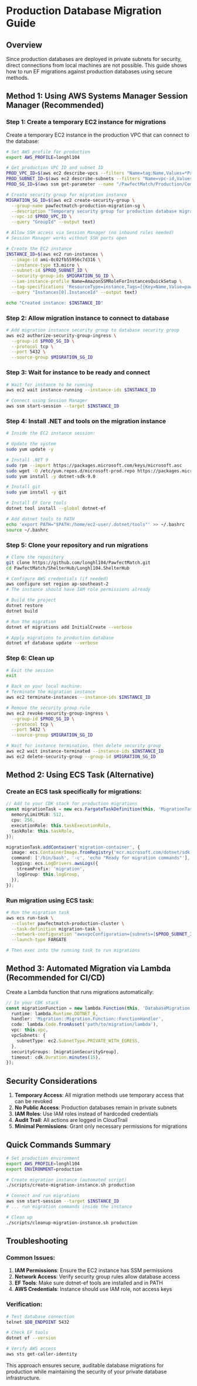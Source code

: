 # Production Database Migration Guide

## Overview

Since production databases are deployed in private subnets for security, direct connections from local machines are not possible. This guide shows how to run EF migrations against production databases using secure methods.

## Method 1: Using AWS Systems Manager Session Manager (Recommended)

### Step 1: Create a temporary EC2 instance for migrations

Create a temporary EC2 instance in the production VPC that can connect to the database:

```bash
# Set AWS profile for production
export AWS_PROFILE=longhl104

# Get production VPC ID and subnet ID
PROD_VPC_ID=$(aws ec2 describe-vpcs --filters "Name=tag:Name,Values=*PawfectMatch-production*" --query "Vpcs[0].VpcId" --output text)
PROD_SUBNET_ID=$(aws ec2 describe-subnets --filters "Name=vpc-id,Values=$PROD_VPC_ID" "Name=tag:Name,Values=*Private*" --query "Subnets[0].SubnetId" --output text)
PROD_SG_ID=$(aws ssm get-parameter --name "/PawfectMatch/Production/Common/DatabaseSecurityGroupId" --query "Parameter.Value" --output text)

# Create security group for migration instance
MIGRATION_SG_ID=$(aws ec2 create-security-group \
  --group-name pawfectmatch-production-migration-sg \
  --description "Temporary security group for production database migrations" \
  --vpc-id $PROD_VPC_ID \
  --query "GroupId" --output text)

# Allow SSH access via Session Manager (no inbound rules needed)
# Session Manager works without SSH ports open

# Create the EC2 instance
INSTANCE_ID=$(aws ec2 run-instances \
  --image-id ami-0c02fb55956c7d316 \
  --instance-type t3.micro \
  --subnet-id $PROD_SUBNET_ID \
  --security-group-ids $MIGRATION_SG_ID \
  --iam-instance-profile Name=AmazonSSMRoleForInstancesQuickSetup \
  --tag-specifications 'ResourceType=instance,Tags=[{Key=Name,Value=pawfectmatch-production-migration}]' \
  --query "Instances[0].InstanceId" --output text)

echo "Created instance: $INSTANCE_ID"
```

### Step 2: Allow migration instance to connect to database

```bash
# Add migration instance security group to database security group
aws ec2 authorize-security-group-ingress \
  --group-id $PROD_SG_ID \
  --protocol tcp \
  --port 5432 \
  --source-group $MIGRATION_SG_ID
```

### Step 3: Wait for instance to be ready and connect

```bash
# Wait for instance to be running
aws ec2 wait instance-running --instance-ids $INSTANCE_ID

# Connect using Session Manager
aws ssm start-session --target $INSTANCE_ID
```

### Step 4: Install .NET and tools on the migration instance

```bash
# Inside the EC2 instance session:

# Update the system
sudo yum update -y

# Install .NET 9
sudo rpm --import https://packages.microsoft.com/keys/microsoft.asc
sudo wget -O /etc/yum.repos.d/microsoft-prod.repo https://packages.microsoft.com/config/rhel/9/prod.repo
sudo yum install -y dotnet-sdk-9.0

# Install git
sudo yum install -y git

# Install EF Core tools
dotnet tool install --global dotnet-ef

# Add dotnet tools to PATH
echo 'export PATH="$PATH:/home/ec2-user/.dotnet/tools"' >> ~/.bashrc
source ~/.bashrc
```

### Step 5: Clone your repository and run migrations

```bash
# Clone the repository
git clone https://github.com/longhl104/PawfectMatch.git
cd PawfectMatch/ShelterHub/Longhl104.ShelterHub

# Configure AWS credentials (if needed)
aws configure set region ap-southeast-2
# The instance should have IAM role permissions already

# Build the project
dotnet restore
dotnet build

# Run the migration
dotnet ef migrations add InitialCreate --verbose

# Apply migrations to production database
dotnet ef database update --verbose
```

### Step 6: Clean up

```bash
# Exit the session
exit

# Back on your local machine:
# Terminate the migration instance
aws ec2 terminate-instances --instance-ids $INSTANCE_ID

# Remove the security group rule
aws ec2 revoke-security-group-ingress \
  --group-id $PROD_SG_ID \
  --protocol tcp \
  --port 5432 \
  --source-group $MIGRATION_SG_ID

# Wait for instance termination, then delete security group
aws ec2 wait instance-terminated --instance-ids $INSTANCE_ID
aws ec2 delete-security-group --group-id $MIGRATION_SG_ID
```

## Method 2: Using ECS Task (Alternative)

### Create an ECS task specifically for migrations:

```typescript
// Add to your CDK stack for production migrations
const migrationTask = new ecs.FargateTaskDefinition(this, 'MigrationTask', {
  memoryLimitMiB: 512,
  cpu: 256,
  executionRole: this.taskExecutionRole,
  taskRole: this.taskRole,
});

migrationTask.addContainer('migration-container', {
  image: ecs.ContainerImage.fromRegistry('mcr.microsoft.com/dotnet/sdk:9.0'),
  command: ['/bin/bash', '-c', 'echo "Ready for migration commands"'],
  logging: ecs.LogDrivers.awsLogs({
    streamPrefix: 'migration',
    logGroup: this.logGroup,
  }),
});
```

### Run migration using ECS task:

```bash
# Run the migration task
aws ecs run-task \
  --cluster pawfectmatch-production-cluster \
  --task-definition migration-task \
  --network-configuration "awsvpcConfiguration={subnets=[$PROD_SUBNET_ID],securityGroups=[$MIGRATION_SG_ID]}" \
  --launch-type FARGATE

# Then exec into the running task to run migrations
```

## Method 3: Automated Migration via Lambda (Recommended for CI/CD)

Create a Lambda function that runs migrations automatically:

```typescript
// In your CDK stack
const migrationFunction = new lambda.Function(this, 'DatabaseMigration', {
  runtime: lambda.Runtime.DOTNET_8,
  handler: 'Migration::Migration.Function::FunctionHandler',
  code: lambda.Code.fromAsset('path/to/migration/lambda'),
  vpc: this.vpc,
  vpcSubnets: {
    subnetType: ec2.SubnetType.PRIVATE_WITH_EGRESS,
  },
  securityGroups: [migrationSecurityGroup],
  timeout: cdk.Duration.minutes(15),
});
```

## Security Considerations

1. **Temporary Access**: All migration methods use temporary access that can be revoked
2. **No Public Access**: Production databases remain in private subnets
3. **IAM Roles**: Use IAM roles instead of hardcoded credentials
4. **Audit Trail**: All actions are logged in CloudTrail
5. **Minimal Permissions**: Grant only necessary permissions for migrations

## Quick Commands Summary

```bash
# Set production environment
export AWS_PROFILE=longhl104
export ENVIRONMENT=production

# Create migration instance (automated script)
./scripts/create-migration-instance.sh production

# Connect and run migrations
aws ssm start-session --target $INSTANCE_ID
# ... run migration commands inside the instance

# Clean up
./scripts/cleanup-migration-instance.sh production
```

## Troubleshooting

### Common Issues:

1. **IAM Permissions**: Ensure the EC2 instance has SSM permissions
2. **Network Access**: Verify security group rules allow database access
3. **EF Tools**: Make sure dotnet-ef tools are installed and in PATH
4. **AWS Credentials**: Instance should use IAM role, not access keys

### Verification:

```bash
# Test database connection
telnet $DB_ENDPOINT 5432

# Check EF tools
dotnet ef --version

# Verify AWS access
aws sts get-caller-identity
```

This approach ensures secure, auditable database migrations for production while maintaining the security of your private database infrastructure.
